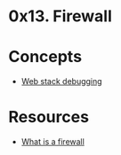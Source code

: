 # 0x13. Firewall

# Concepts

- [Web stack debugging](https://alx-intranet.hbtn.io/concepts/68)

# Resources

- [What is a firewall](https://en.wikipedia.org/wiki/Firewall_%28computing%29)
